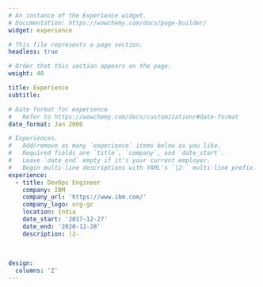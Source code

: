 ```yaml
---
# An instance of the Experience widget.
# Documentation: https://wowchemy.com/docs/page-builder/
widget: experience

# This file represents a page section.
headless: true

# Order that this section appears on the page.
weight: 40

title: Experience
subtitle:

# Date format for experience
#   Refer to https://wowchemy.com/docs/customization/#date-format
date_format: Jan 2006

# Experiences.
#   Add/remove as many `experience` items below as you like.
#   Required fields are `title`, `company`, and `date_start`.
#   Leave `date_end` empty if it's your current employer.
#   Begin multi-line descriptions with YAML's `|2-` multi-line prefix.
experience:
  - title: DevOps Engineer
    company: IBM
    company_url: 'https://www.ibm.com/'
    company_logo: org-gc
    location: India
    date_start: '2017-12-27'
    date_end: '2020-12-28'
    description: |2-
        
        
  
design:
  columns: '2'
---
```

